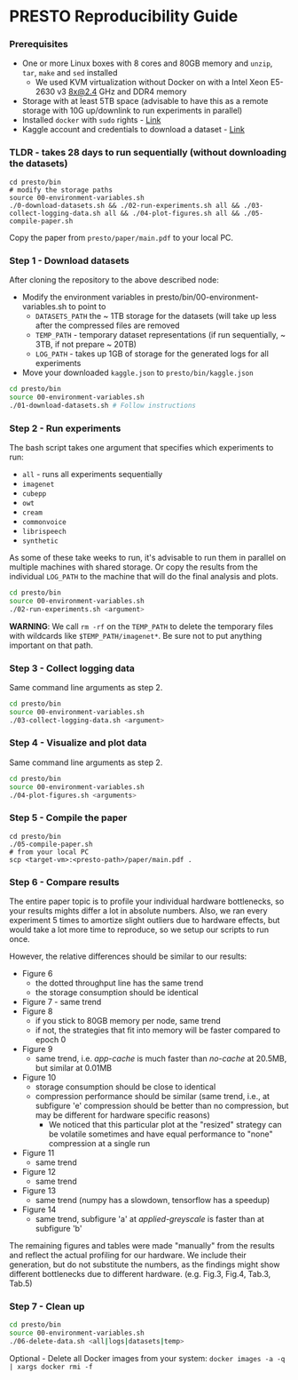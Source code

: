 # PRESTO Reproducibility Guide

### Prerequisites

* One or more Linux boxes with 8 cores and 80GB memory and `unzip`, `tar`, `make` and `sed` installed
  - We used KVM virtualization without Docker on with a Intel Xeon E5-2630 v3 8x@2.4 GHz and DDR4 memory
* Storage with at least 5TB space (advisable to have this as a remote storage with 10G up/downlink to run experiments in parallel)
* Installed `docker` with `sudo` rights - [Link](https://www.digitalocean.com/community/tutorials/how-to-install-and-use-docker-on-ubuntu-18-04)
* Kaggle account and credentials to download a dataset - [Link](https://www.kaggle.com/account/login?phase=startRegisterTab)

### TLDR - takes 28 days to run sequentially (without downloading the datasets)

```
cd presto/bin
# modify the storage paths
source 00-environment-variables.sh
./0-download-datasets.sh && ./02-run-experiments.sh all && ./03-collect-logging-data.sh all && ./04-plot-figures.sh all && ./05-compile-paper.sh
```

Copy the paper from `presto/paper/main.pdf` to your local PC.


### Step 1 - Download datasets

After cloning the repository to the above described node:
* Modify the environment variables in presto/bin/00-environment-variables.sh to point to
  * `DATASETS_PATH` the ~ 1TB storage for the datasets (will take up less after the compressed files are removed
  * `TEMP_PATH` - temporary dataset representations (if run sequentially, ~ 3TB, if not prepare ~ 20TB)
  * `LOG_PATH` - takes up 1GB of storage for the generated logs for all experiments
* Move your downloaded `kaggle.json` to `presto/bin/kaggle.json`

```bash
cd presto/bin
source 00-environment-variables.sh
./01-download-datasets.sh # Follow instructions
```

### Step 2 - Run experiments

The bash script takes one argument that specifies which experiments to run:
- `all` - runs all experiments sequentially
- `imagenet`
- `cubepp`
- `owt`
- `cream`
- `commonvoice`
- `librispeech`
- `synthetic`

As some of these take weeks to run, it's advisable to run them in parallel on multiple machines with shared storage.
Or copy the results from the individual `LOG_PATH` to the machine that will do the final analysis and plots.

```bash
cd presto/bin
source 00-environment-variables.sh
./02-run-experiments.sh <argument>
```

**WARNING**:
We call `rm -rf` on the `TEMP_PATH` to delete the temporary files with wildcards like `$TEMP_PATH/imagenet*`.
Be sure not to put anything important on that path.

### Step 3 - Collect logging data

Same command line arguments as step 2.

```bash
cd presto/bin
source 00-environment-variables.sh
./03-collect-logging-data.sh <argument>
```

### Step 4 - Visualize and plot data

Same command line arguments as step 2.

```bash
cd presto/bin
source 00-environment-variables.sh
./04-plot-figures.sh <arguments>
```

### Step 5 - Compile the paper

```
cd presto/bin
./05-compile-paper.sh
# from your local PC
scp <target-vm>:<presto-path>/paper/main.pdf .
```

### Step 6 - Compare results

The entire paper topic is to profile your individual hardware bottlenecks, so your results mights differ a lot in absolute numbers.
Also, we ran every experiment 5 times to amortize slight outliers due to hardware effects, but would take a lot more time to reproduce, so we setup our scripts to run once.

However, the relative differences should be similar to our results:
* Figure 6
  - the dotted throughput line has the same trend
  - the storage consumption should be identical
* Figure 7 - same trend
* Figure 8
  - if you stick to 80GB memory per node, same trend
  - if not, the strategies that fit into memory will be faster compared to epoch 0
* Figure 9
  - same trend, i.e. *app-cache* is much faster than *no-cache* at 20.5MB, but similar at 0.01MB
* Figure 10
  - storage consumption should be close to identical
  - compression performance should be similar (same trend, i.e., at subfigure 'e' compression should
    be better than no compression, but may be different for hardware specific reasons)
    - We noticed that this particular plot at the "resized" strategy can be volatile sometimes and have equal performance to "none" compression at a single run
* Figure 11
  - same trend
* Figure 12
  - same trend
* Figure 13
  - same trend (numpy has a slowdown, tensorflow has a speedup)
* Figure 14
  - same trend, subfigure 'a' at *applied-greyscale* is faster than at subfigure 'b'

The remaining figures and tables were made "manually" from the results and reflect the actual profiling for our hardware.
We include their generation, but do not substitute the numbers, as the findings might show different bottlenecks due to different hardware. (e.g. Fig.3, Fig.4, Tab.3, Tab.5)

### Step 7 - Clean up

```bash
cd presto/bin
source 00-environment-variables.sh
./06-delete-data.sh <all|logs|datasets|temp>
```

Optional - Delete all Docker images from your system: `docker images -a -q | xargs docker rmi -f`



